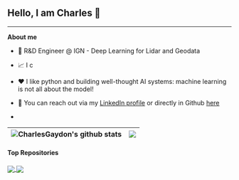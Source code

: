 ## Hello, I am Charles 👋
____

**About me**

- 💼 R&D Engineer @ IGN - Deep Learning for Lidar and Geodata

- 📈 I c

- ❤️ I like python and building well-thought AI systems: machine learning is not all about the model!

- 💬 You can reach out via my [LinkedIn profile](https://www.linkedin.com/in/charlesgaydon/) or directly in Github [here](https://github.com/CharlesGaydon/CharlesGaydon/issues)


- 
| <a><img align="center" src="https://github-readme-stats.vercel.app/api?username=CharlesGaydon&show_icons=true&include_all_commits=true&theme=buefy&hide_border=true" alt="CharlesGaydon's github stats" /></a> | <a href="https://github.com/CharlesGaydon/github-readme-stats"><img align="center" src="https://github-readme-stats.vercel.app/api/top-langs/?username=CharlesGaydon&layout=compact&theme=buefy&hide_border=true" /></a> |
| ------------- | ------------- |

#### Top Repositories


<a href="https://github.com/IGNF/myria3d">
  <img align="center" src="https://github-readme-stats.vercel.app/api/pin/?username=IGNF&repo=myria3d&theme=buefy" />
</a>
<a href="https://github.com/IGNF/pacasam">
  <img align="center" src="https://github-readme-stats.vercel.app/api/pin/?username=IGNF&repo=pacasam&theme=buefy" />
</a>


<!--
**CharlesGaydon/CharlesGaydon** is a ✨ _special_ ✨ repository because its `README.md` (this file) appears on your GitHub profile.

Here are some ideas to get you started:
- 🔭 I’m currently working on ...
- 🌱 I’m currently learning ...
- 👯 I’m looking to collaborate on ...
- 💬 Ask me about ...
- 📫 How to reach me: ...
- ⚡ Fun fact: ...
-->
